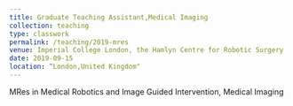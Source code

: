 ```yaml
---
title: Graduate Teaching Assistant,Medical Imaging
collection: teaching
type: classwork
permalink: /teaching/2019-mres
venue: Imperial College London, the Hamlyn Centre for Robotic Surgery
date: 2019-09-15
location: “London,United Kingdom"
---
```


MRes in Medical Robotics and Image Guided Intervention, Medical Imaging